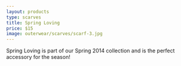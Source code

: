 ```yaml
---
layout: products
type: scarves
title: Spring Loving
price: $15
image: outerwear/scarves/scarf-3.jpg
---
```



Spring Loving is part of our Spring 2014 collection and is the perfect accessory for the season!